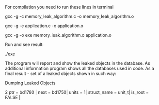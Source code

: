 For compilation you need to run these lines in terminal

gcc -g -c memory_leak_algorithm.c -o memory_leak_algorithm.o

gcc -g -c application.c -o application.o

gcc -g -o exe memory_leak_algorithm.o application.o

Run and see result:

./exe

The program will report and show the leaked objects in the database.
As additional information program shows all the databases used in code.
As a final result - set of a leaked objects shown in such way:


Dumping Leaked Objects

2   ptr = bd1780 | next = bd1750| units = 1| struct_name = unit_t| is_root = FALSE |
